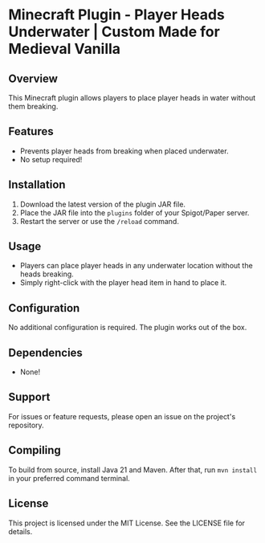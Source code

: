 # Minecraft Plugin - Player Heads Underwater | Custom Made for Medieval Vanilla

## Overview
This Minecraft plugin allows players to place player heads in water without them breaking.

## Features
- Prevents player heads from breaking when placed underwater.
- No setup required!

## Installation
1. Download the latest version of the plugin JAR file.
2. Place the JAR file into the `plugins` folder of your Spigot/Paper server.
3. Restart the server or use the `/reload` command.

## Usage
- Players can place player heads in any underwater location without the heads breaking.
- Simply right-click with the player head item in hand to place it.

## Configuration
No additional configuration is required. The plugin works out of the box.

## Dependencies
- None!

## Support
For issues or feature requests, please open an issue on the project's repository.

## Compiling
To build from source, install Java 21 and Maven. After that, run `mvn install` in your preferred command terminal.

## License
This project is licensed under the MIT License. See the LICENSE file for details.
